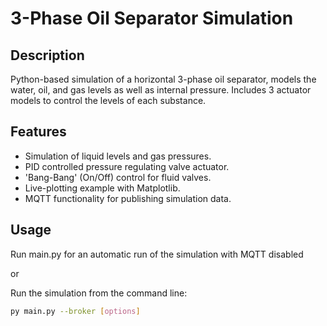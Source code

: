 # 3-Phase Oil Separator Simulation

## Description
Python-based simulation of a horizontal 3-phase oil separator, models the water, oil, and gas levels as well as internal pressure. Includes 3 actuator models to control the levels of each substance. 

## Features
- Simulation of liquid levels and gas pressures.
- PID controlled pressure regulating valve actuator.
- 'Bang-Bang' (On/Off) control for fluid valves.
- Live-plotting example with Matplotlib.
- MQTT functionality for publishing simulation data.

## Usage
Run main.py for an automatic run of the simulation with MQTT disabled

or

Run the simulation from the command line:
```bash
py main.py --broker [options]
```